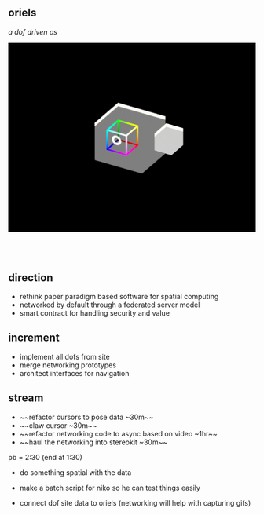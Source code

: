 ## oriels 
*a dof driven os*  

<img src='oriel.gif'>
<https://dofdev.org>

<br/>  <br/>  


## direction
- rethink paper paradigm based software for spatial computing
- networked by default through a federated server model
- smart contract for handling security and value

## increment
- implement all dofs from site
- merge networking prototypes
- architect interfaces for navigation

## stream
- ~~refactor cursors to pose data ~30m~~
- ~~claw cursor ~30m~~
- ~~refactor networking code to async based on video ~1hr~~
- ~~haul the networking into stereokit ~30m~~

pb = 2:30 (end at 1:30)

- do something spatial with the data

- make a batch script for niko so he can test things easily

- connect dof site data to oriels (networking will help with capturing gifs)